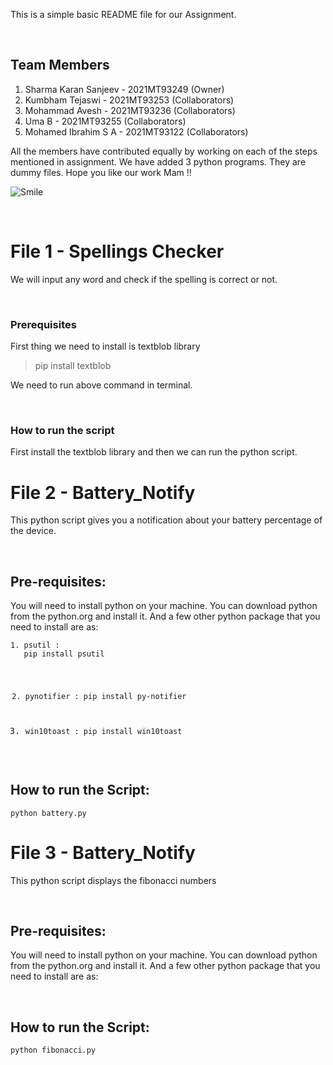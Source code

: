 <p dir="auto">This is a simple basic README file for our Assignment.</p>
<p><br></p>
<h2 dir="auto">Team Members</h2>
<ol dir="auto">
    <li>Sharma Karan Sanjeev - 2021MT93249 (Owner)</li>
    <li>Kumbham Tejaswi - 2021MT93253 (Collaborators)</li>
    <li>Mohammad Avesh - 2021MT93236 (Collaborators)</li>
    <li>Uma B - 2021MT93255 (Collaborators)</li>
    <li>Mohamed Ibrahim S A - 2021MT93122 (Collaborators)</li>
</ol>
<p dir="auto">All the members have contributed equally by working on each of the steps mentioned in assignment. We have added 3 python programs. They are dummy files. Hope you like our work Mam !!</p>
 <img src="https://upload.wikimedia.org/wikipedia/commons/7/79/Face-smile.svg" alt="Smile"> 
<p><br></p>

<h1 dir="auto">File 1 - Spellings Checker</h1>
<p dir="auto">We will input any word and check if the spelling is correct or not.</p>
<p dir="auto"><br></p>

<h3 dir="auto">Prerequisites</h3>
<p>First thing we need to install is textblob library</p>

<blockquote>
    <p dir="auto">pip install textblob</p>
</blockquote>
<p dir="auto">We need to run above command in terminal.</p>
<p><br></p>
<h3 dir="auto">How to run the script</h3>
<p dir="auto">First install the textblob library and then we can run the python script.</p>
<h1 dir="auto">File 2 - Battery_Notify</h1>
<p dir="auto">This python script gives you a notification about your battery percentage of the device.</p>
<p><br></p>
<h2 dir="auto">Pre-requisites:</h2>
<p dir="auto">You will need to install python on your machine. You can download python from the python.org and install it. And a few other python package that you need to install are as:</p>
<div>
    <pre><code>1. psutil :
   pip install psutil

2. pynotifier :
   pip install py-notifier

3. win10toast :
   pip install win10toast
   </code></pre>
   </div>
   <p><br></p>
   <h2 dir="auto">How to run the Script:</h2>
   <div>
       <pre><code>python battery.py
   </code></pre>
   </div>
   <h1 dir="auto">File 3 - Battery_Notify</h1>
   <p dir="auto">This python script displays the fibonacci numbers</p>
   <p><br></p>
   <h2 dir="auto">Pre-requisites:</h2>
   <p dir="auto">You will need to install python on your machine. You can download python from the python.org and install it. And a few other python package that you need to install are as:</p>
   <p><br></p>
   <h2 dir="auto">How to run the Script:</h2>
   <div>
       <pre><code>python fibonacci.py
   </code></pre>
   </div>
